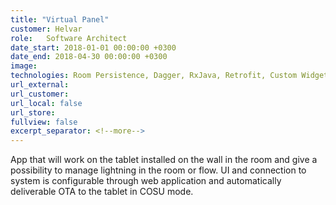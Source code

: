 ```yaml
---
title: "Virtual Panel"
customer: Helvar
role:	Software Architect
date_start: 2018-01-01 00:00:00 +0300
date_end: 2018-04-30 00:00:00 +0300
image: 
technologies: Room Persistence, Dagger, RxJava, Retrofit, Custom Widgets, AWS S3, COSU
url_external: 
url_customer:
url_local: false
url_store: 
fullview: false
excerpt_separator: <!--more-->
---
```

App that will work on the tablet installed on the wall in the room and give a possibility to manage lightning in the room or flow. UI and connection to system is configurable through web application and automatically deliverable OTA to the tablet in COSU mode.
